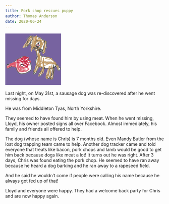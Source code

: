 ```yaml
---
title: Pork chop rescues puppy
author: Thomas Anderson
date: 2020-06-24
---
```

![](figures/alejandro.jpg)

Last night, on May 31st, a sausage dog was re-discovered after he went missing for days.

He was from Middleton Tyas, North Yorkshire.

They seemed to have found him by using meat. When he went missing, Lloyd, his owner posted signs all over Facebook. Almost immediately, his family and friends all offered to help.

The dog (whose name is Chris) is 7 months old. Even Mandy Butler from the lost dog trapping team came to help. Another dog tracker came and told everyone that treats like bacon, pork chops and lamb would be good to get him back because dogs like meat a lot! It turns out he was right. After 3 days, Chris was found eating the pork chop. He seemed to have ran away because he heard a dog barking and he ran away to a rapeseed field.

And he said he wouldn’t come if people were calling his name because he always got fed up of that!

Lloyd and everyone were happy. They had a welcome back party for Chris and are now happy again.

















